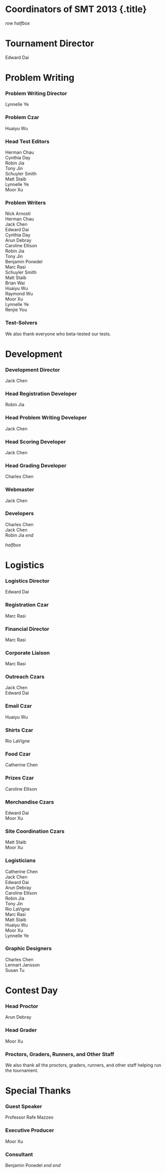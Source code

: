 # Coordinators of SMT 2013 {.title}

$row$
$halfbox$
# Tournament Director

Edward Dai

# Problem Writing

### Problem Writing Director

Lynnelle Ye

### Problem Czar

Huaiyu Wu

### Head Test Editors

Herman Chau  
Cynthia Day  
Robin Jia  
Tony Jin  
Schuyler Smith  
Matt Staib  
Lynnelle Ye  
Moor Xu  

### Problem Writers

Nick Arnosti  
Herman Chau  
Jack Chen  
Edward Dai  
Cynthia Day  
Arun Debray  
Caroline Ellison  
Robin Jia  
Tony Jin  
Benjamin Ponedel  
Marc Rasi  
Schuyler Smith  
Matt Staib  
Brian Wai  
Huaiyu Wu  
Raymond Wu  
Moor Xu  
Lynnelle Ye  
Renjie You  

### Test-Solvers

We also thank everyone who beta-tested our tests.

# Development

### Development Director

Jack Chen

### Head Registration Developer

Robin Jia

### Head Problem Writing Developer

Jack Chen

### Head Scoring Developer

Jack Chen

### Head Grading Developer

Charles Chen

### Webmaster

Jack Chen

### Developers

Charles Chen  
Jack Chen  
Robin Jia
$end$

$halfbox$
# Logistics

### Logistics Director

Edward Dai

### Registration Czar

Marc Rasi

### Financial Director

Marc Rasi

### Corporate Liaison

Marc Rasi

### Outreach Czars

Jack Chen  
Edward Dai

### Email Czar

Huaiyu Wu

### Shirts Czar

Rio LaVigne

### Food Czar

Catherine Chen

### Prizes Czar

Caroline Ellison

### Merchandise Czars

Edward Dai  
Moor Xu

### Site Coordination Czars

Matt Staib  
Moor Xu

### Logisticians

Catherine Chen  
Jack Chen  
Edward Dai  
Arun Debray  
Caroline Ellison  
Robin Jia  
Tony Jin  
Rio LaVigne  
Marc Rasi  
Matt Staib  
Huaiyu Wu  
Moor Xu  
Lynnelle Ye  

### Graphic Designers

Charles Chen  
Lennart Jansson  
Susan Tu

# Contest Day

### Head Proctor

Arun Debray

### Head Grader

Moor Xu

### Proctors, Graders, Runners, and Other Staff

We also thank all the proctors, graders, runners, and other staff helping run the tournament.

# Special Thanks

### Guest Speaker

Professor Rafe Mazzeo

### Executive Producer

Moor Xu

### Consultant

Benjamin Ponedel
$end$
$end$
